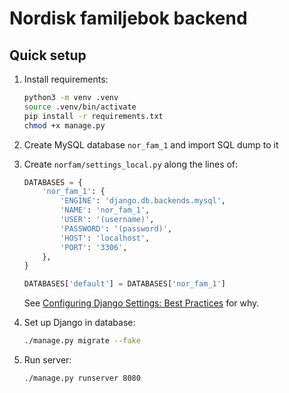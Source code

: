# Nordisk familjebok backend

## Quick setup

1. Install requirements:

    ```bash
    python3 -m venv .venv
    source .venv/bin/activate
    pip install -r requirements.txt
    chmod +x manage.py
    ```

2. Create MySQL database `nor_fam_1` and import SQL dump to it

3. Create `norfam/settings_local.py` along the lines of:

    ```python
    DATABASES = {
        'nor_fam_1': {
            'ENGINE': 'django.db.backends.mysql',
            'NAME': 'nor_fam_1',
            'USER': '(username)',
            'PASSWORD': '(password)',
            'HOST': 'localhost',
            'PORT': '3306',
        },
    }

    DATABASES['default'] = DATABASES['nor_fam_1']
    ```

    See [Configuring Django Settings: Best Practices](https://djangostars.com/blog/configuring-django-settings-best-practices/#header3) for why.

4. Set up Django in database:

    ```bash
    ./manage.py migrate --fake
    ```

5. Run server:

    ```bash
    ./manage.py runserver 8080
    ```
